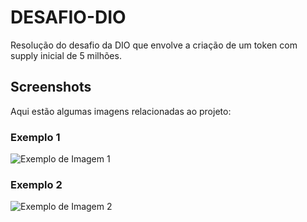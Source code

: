 # DESAFIO-DIO

Resolução do desafio da DIO que envolve a criação de um token com supply inicial de 5 milhões.

## Screenshots

Aqui estão algumas imagens relacionadas ao projeto:

### Exemplo 1
![Exemplo de Imagem 1](https://github.com/user-attachments/assets/7f8b7376-8432-42ab-b040-96eb7fd0f16b)

### Exemplo 2
![Exemplo de Imagem 2](https://github.com/user-attachments/assets/e4c687ef-8ab2-43ef-b63c-662a610b2850)
